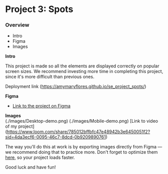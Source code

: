 # Project 3: Spots

### Overview  

* Intro  
* Figma  
* Images  
  
**Intro**
  
This project is made so all the elements are displayed correctly on popular screen sizes. We recommend investing more time in completing this project, since it's more difficult than previous ones.  

Deployment link (https://amymaryflores.github.io/se_project_spots/)
  
**Figma**  
  
* [Link to the project on Figma](https://www.figma.com/file/BBNm2bC3lj8QQMHlnqRsga/Sprint-3-Project-%E2%80%94-Spots?type=design&node-id=2%3A60&mode=design&t=afgNFybdorZO6cQo-1)
  



**Images**  
(./images/Desktop-demo.png)
(./images/Mobile-demo.png)
[Link to video of my project] (https://www.loom.com/share/785012bffbfc47e48942b3e6450051f2?sid=4da3ecf6-0095-46c7-8dcd-0b9209890761)
  
The way you'll do this at work is by exporting images directly from Figma — we recommend doing that to practice more. Don't forget to optimize them [here](https://tinypng.com/), so your project loads faster. 
  
Good luck and have fun!
